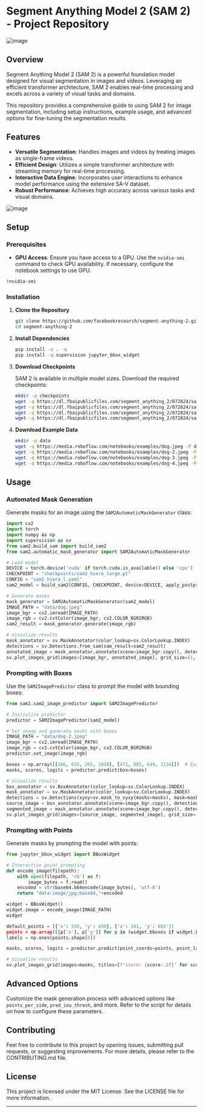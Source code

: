 # Segment Anything Model 2 (SAM 2) - Project Repository
![image](https://github.com/user-attachments/assets/b16c4745-08c6-424c-9d69-9a2cd0f0d86f)

## Overview

Segment Anything Model 2 (SAM 2) is a powerful foundation model designed for visual segmentation in images and videos. Leveraging an efficient transformer architecture, SAM 2 enables real-time processing and excels across a variety of visual tasks and domains.

This repository provides a comprehensive guide to using SAM 2 for image segmentation, including setup instructions, example usage, and advanced options for fine-tuning the segmentation results.

## Features

- **Versatile Segmentation**: Handles images and videos by treating images as single-frame videos.
- **Efficient Design**: Utilizes a simple transformer architecture with streaming memory for real-time processing.
- **Interactive Data Engine**: Incorporates user interactions to enhance model performance using the extensive SA-V dataset.
- **Robust Performance**: Achieves high accuracy across various tasks and visual domains.
  
![image](https://github.com/user-attachments/assets/16061293-97f7-4fca-8ee1-6c696a6bb2f3)

## Setup

### Prerequisites

- **GPU Access**: Ensure you have access to a GPU. Use the `nvidia-smi` command to check GPU availability. If necessary, configure the notebook settings to use GPU.

```bash
!nvidia-smi
```

### Installation

1. **Clone the Repository**

   ```bash
   git clone https://github.com/facebookresearch/segment-anything-2.git
   cd segment-anything-2
   ```

2. **Install Dependencies**

   ```bash
   pip install -e . -q
   pip install -q supervision jupyter_bbox_widget
   ```

3. **Download Checkpoints**

   SAM 2 is available in multiple model sizes. Download the required checkpoints:

   ```bash
   mkdir -p checkpoints
   wget -q https://dl.fbaipublicfiles.com/segment_anything_2/072824/sam2_hiera_tiny.pt -P checkpoints
   wget -q https://dl.fbaipublicfiles.com/segment_anything_2/072824/sam2_hiera_small.pt -P checkpoints
   wget -q https://dl.fbaipublicfiles.com/segment_anything_2/072824/sam2_hiera_base_plus.pt -P checkpoints
   wget -q https://dl.fbaipublicfiles.com/segment_anything_2/072824/sam2_hiera_large.pt -P checkpoints
   ```

4. **Download Example Data**

   ```bash
   mkdir -p data
   wget -q https://media.roboflow.com/notebooks/examples/dog.jpeg -P data
   wget -q https://media.roboflow.com/notebooks/examples/dog-2.jpeg -P data
   wget -q https://media.roboflow.com/notebooks/examples/dog-3.jpeg -P data
   wget -q https://media.roboflow.com/notebooks/examples/dog-4.jpeg -P data
   ```

## Usage

### Automated Mask Generation

Generate masks for an image using the `SAM2AutomaticMaskGenerator` class:

```python
import cv2
import torch
import numpy as np
import supervision as sv
from sam2.build_sam import build_sam2
from sam2.automatic_mask_generator import SAM2AutomaticMaskGenerator

# Load model
DEVICE = torch.device('cuda' if torch.cuda.is_available() else 'cpu')
CHECKPOINT = "checkpoints/sam2_hiera_large.pt"
CONFIG = "sam2_hiera_l.yaml"
sam2_model = build_sam2(CONFIG, CHECKPOINT, device=DEVICE, apply_postprocessing=False)

# Generate masks
mask_generator = SAM2AutomaticMaskGenerator(sam2_model)
IMAGE_PATH = "data/dog.jpeg"
image_bgr = cv2.imread(IMAGE_PATH)
image_rgb = cv2.cvtColor(image_bgr, cv2.COLOR_BGR2RGB)
sam2_result = mask_generator.generate(image_rgb)

# Visualize results
mask_annotator = sv.MaskAnnotator(color_lookup=sv.ColorLookup.INDEX)
detections = sv.Detections.from_sam(sam_result=sam2_result)
annotated_image = mask_annotator.annotate(scene=image_bgr.copy(), detections=detections)
sv.plot_images_grid(images=[image_bgr, annotated_image], grid_size=(1, 2), titles=['source image', 'segmented image'])
```

### Prompting with Boxes

Use the `SAM2ImagePredictor` class to prompt the model with bounding boxes:

```python
from sam2.sam2_image_predictor import SAM2ImagePredictor

# Initialize predictor
predictor = SAM2ImagePredictor(sam2_model)

# Set image and generate masks with boxes
IMAGE_PATH = "data/dog-2.jpeg"
image_bgr = cv2.imread(IMAGE_PATH)
image_rgb = cv2.cvtColor(image_bgr, cv2.COLOR_BGR2RGB)
predictor.set_image(image_rgb)

boxes = np.array([[166, 835, 265, 1010], [472, 885, 640, 1134]])  # Example boxes
masks, scores, logits = predictor.predict(box=boxes)

# Visualize results
box_annotator = sv.BoxAnnotator(color_lookup=sv.ColorLookup.INDEX)
mask_annotator = sv.MaskAnnotator(color_lookup=sv.ColorLookup.INDEX)
detections = sv.Detections(xyxy=sv.mask_to_xyxy(masks=masks), mask=masks.astype(bool))
source_image = box_annotator.annotate(scene=image_bgr.copy(), detections=detections)
segmented_image = mask_annotator.annotate(scene=image_bgr.copy(), detections=detections)
sv.plot_images_grid(images=[source_image, segmented_image], grid_size=(1, 2), titles=['source image', 'segmented image'])
```

### Prompting with Points

Generate masks by prompting the model with points:

```python
from jupyter_bbox_widget import BBoxWidget

# Interactive point prompting
def encode_image(filepath):
    with open(filepath, 'rb') as f:
        image_bytes = f.read()
    encoded = str(base64.b64encode(image_bytes), 'utf-8')
    return "data:image/jpg;base64,"+encoded

widget = BBoxWidget()
widget.image = encode_image(IMAGE_PATH)
widget

default_points = [{'x': 330, 'y': 450}, {'x': 191, 'y': 665'}]
points = np.array([[p['x'], p['y']] for p in (widget.bboxes if widget.bboxes else default_points)])
labels = np.ones(points.shape[0])

masks, scores, logits = predictor.predict(point_coords=points, point_labels=labels, multimask_output=True)

# Visualize results
sv.plot_images_grid(images=masks, titles=[f"score: {score:.2f}" for score in scores], grid_size=(1, 3), size=(12, 12))
```

## Advanced Options

Customize the mask generation process with advanced options like `points_per_side`, `pred_iou_thresh`, and more. Refer to the script for details on how to configure these parameters.

## Contributing

Feel free to contribute to this project by opening issues, submitting pull requests, or suggesting improvements. For more details, please refer to the CONTRIBUTING.md file.

## License

This project is licensed under the MIT License. See the LICENSE file for more information.

---
